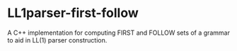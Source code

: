 # LL1parser-first-follow
A C++ implementation for computing FIRST and FOLLOW sets of a grammar to aid in LL(1) parser construction.

